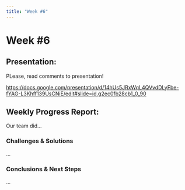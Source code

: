 ```yaml
---
title: "Week #6"
---
```


# **Week #6**

## **Presentation**:

PLease, read comments to presentation!

https://docs.google.com/presentation/d/14hUs5JRxWqL4QVvdDLyFbe-fYAG-L3Khff139UsCNiE/edit#slide=id.g2ec0fb28cb1_0_90

## **Weekly Progress Report**:

Our team did...

### **Challenges & Solutions**

...

### **Conclusions & Next Steps**

...

